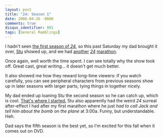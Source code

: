 ```yaml
---
layout: post
title: "24: Season 1"
date: 2006-04-26 -0800
comments: true
disqus_identifier: 991
tags: [General Ramblings]
---
```

I hadn't seen [the first season of
*24*](http://www.amazon.com/exec/obidos/ASIN/B00005JLF2/mhsvortex), so
this past Saturday my dad brought it over,
[Stu](http://www.stuartthompson.net) showed up, and we had
[another](/archive/2004/10/11/24-in-less-than-20.aspx)
[*24*](/archive/2004/12/29/24-season-3-anchorman-resident-evil-apocalypse.aspx)
[marathon](/archive/2005/12/24/24-season-4.aspx).

 Once again, well worth the time spent. I can see totally why the show
took off. Great cast, great writing... it doesn't get much better.

 It also showed me how they reward long-time viewers: if you watch
carefully, you can see peripheral characters from previous seasons show
up in later seasons with larger parts, tying things in together nicely.

 My dad ended up loaning Stu the second season so he can catch up, which
is cool. [That's where I
started.](/archive/2004/10/11/24-in-less-than-20.aspx) Stu also
apparently had the weird *24* surreal after-effect I had after my first
marathon where he just *had to call Jack and tell him about the bomb on
the plane* at 3:00a. Funny, but understandable. Heh.

 Dad says the fifth season is the best yet, so I'm excited for this fall
when it comes out on DVD.
